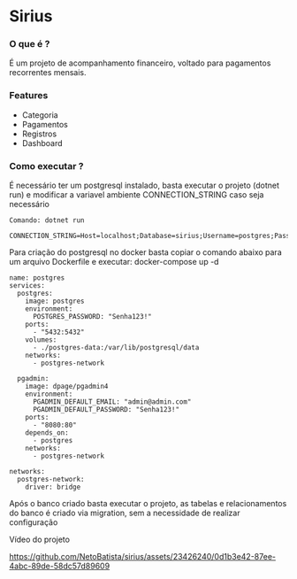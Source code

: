 # Sirius

### O que é ?
É um projeto de acompanhamento financeiro, voltado para pagamentos recorrentes mensais.

### Features
* Categoria
* Pagamentos
* Registros
* Dashboard

### Como executar ?

É necessário ter um postgresql instalado, basta executar o projeto (dotnet run) e modificar a variavel ambiente CONNECTION_STRING caso seja necessário

```
Comando: dotnet run

CONNECTION_STRING=Host=localhost;Database=sirius;Username=postgres;Password=Senha123!
```

Para criação do postgresql no docker basta copiar o comando abaixo para um arquivo Dockerfile e executar: docker-compose up -d

```
name: postgres
services:
  postgres:
    image: postgres
    environment:
      POSTGRES_PASSWORD: "Senha123!"
    ports:
      - "5432:5432"
    volumes:
      - ./postgres-data:/var/lib/postgresql/data
    networks:
      - postgres-network
      
  pgadmin:
    image: dpage/pgadmin4
    environment:
      PGADMIN_DEFAULT_EMAIL: "admin@admin.com"
      PGADMIN_DEFAULT_PASSWORD: "Senha123!"
    ports:
      - "8080:80"
    depends_on:
      - postgres
    networks:
      - postgres-network

networks: 
  postgres-network:
    driver: bridge
```

Após o banco criado basta executar o projeto, as tabelas e relacionamentos do banco é criado via migration, sem a necessidade de realizar configuração

Vídeo do projeto

https://github.com/NetoBatista/sirius/assets/23426240/0d1b3e42-87ee-4abc-89de-58dc57d89609




